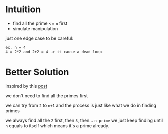 # Intuition

- find all the prime <= `n` first
- simulate manipulation

just one edge case to be careful:

```
ex. n = 4
4 = 2*2 and 2+2 = 4 -> it cause a dead loop
```

# Better Solution

inspired by this [post](https://leetcode.com/problems/smallest-value-after-replacing-with-sum-of-prime-factors/solutions/2923506/python-c-prime-factorization-explained/)

we don't need to find all the primes first

we can try from `2` to `n+1` and the process is just like what we do in finding primes

we always find all the `2` first, then `3`, then... `n prime`
we just keep finding until `n` equals to itself which means it's a prime already.